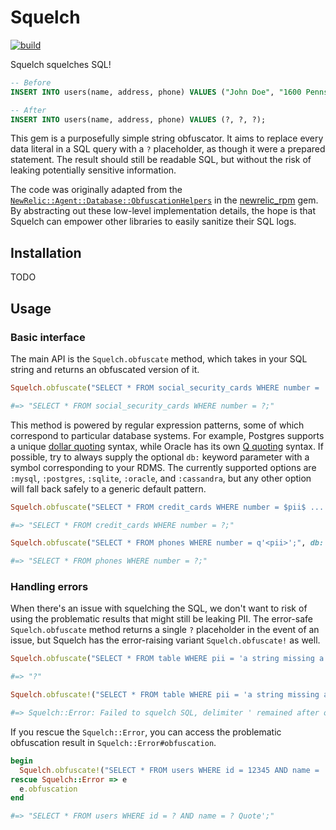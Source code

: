# Squelch

[![build](https://github.com/ajvondrak/squelch/workflows/build/badge.svg)](https://github.com/ajvondrak/squelch/actions?query=workflow%3Abuild)

Squelch squelches SQL!

```sql
-- Before
INSERT INTO users(name, address, phone) VALUES ("John Doe", "1600 Pennsylvania Ave", "867-5309");

-- After
INSERT INTO users(name, address, phone) VALUES (?, ?, ?);
```

This gem is a purposefully simple string obfuscator. It aims to replace every data literal in a SQL query with a `?` placeholder, as though it were a prepared statement. The result should still be readable SQL, but without the risk of leaking potentially sensitive information.

The code was originally adapted from the [`NewRelic::Agent::Database::ObfuscationHelpers`](https://github.com/newrelic/newrelic-ruby-agent/blob/f0290ab6468ad205dd014d63c794883dc47eebe7/lib/new_relic/agent/database/obfuscation_helpers.rb) in the [newrelic\_rpm](https://rubygems.org/gems/newrelic_rpm) gem. By abstracting out these low-level implementation details, the hope is that Squelch can empower other libraries to easily sanitize their SQL logs.

## Installation
TODO

## Usage

### Basic interface

The main API is the `Squelch.obfuscate` method, which takes in your SQL string and returns an obfuscated version of it.

```ruby
Squelch.obfuscate("SELECT * FROM social_security_cards WHERE number = 'pii';")

#=> "SELECT * FROM social_security_cards WHERE number = ?;"
```

This method is powered by regular expression patterns, some of which correspond to particular database systems. For example, Postgres supports a unique [dollar quoting](https://www.postgresql.org/docs/13/sql-syntax-lexical.html#SQL-SYNTAX-DOLLAR-QUOTING) syntax, while Oracle has its own [Q quoting](https://livesql.oracle.com/apex/livesql/file/content_CIREYU9EA54EOKQ7LAMZKRF6P.html) syntax. If possible, try to always supply the optional `db:` keyword parameter with a symbol corresponding to your RDMS. The currently supported options are `:mysql`, `:postgres`, `:sqlite`, `:oracle`, and `:cassandra`, but any other option will fall back safely to a generic default pattern.

```ruby
Squelch.obfuscate("SELECT * FROM credit_cards WHERE number = $pii$ ... $pii$;", db: :postgres)

#=> "SELECT * FROM credit_cards WHERE number = ?;"
```

```ruby
Squelch.obfuscate("SELECT * FROM phones WHERE number = q'<pii>';", db: :oracle)

#=> "SELECT * FROM phones WHERE number = ?;"
```

### Handling errors

When there's an issue with squelching the SQL, we don't want to risk of using the problematic results that might still be leaking PII. The error-safe `Squelch.obfuscate` method returns a single `?` placeholder in the event of an issue, but Squelch has the error-raising variant `Squelch.obfuscate!` as well.

```ruby
Squelch.obfuscate("SELECT * FROM table WHERE pii = 'a string missing a closing quote;")

#=> "?"
```

```ruby
Squelch.obfuscate!("SELECT * FROM table WHERE pii = 'a string missing a closing quote;")

#=> Squelch::Error: Failed to squelch SQL, delimiter ' remained after obfuscation
```

If you rescue the `Squelch::Error`, you can access the problematic obfuscation result in `Squelch::Error#obfuscation`.

```ruby
begin
  Squelch.obfuscate!("SELECT * FROM users WHERE id = 12345 AND name = 'Mister Danglin' Quote';")
rescue Squelch::Error => e
  e.obfuscation
end

#=> "SELECT * FROM users WHERE id = ? AND name = ? Quote';"
```
